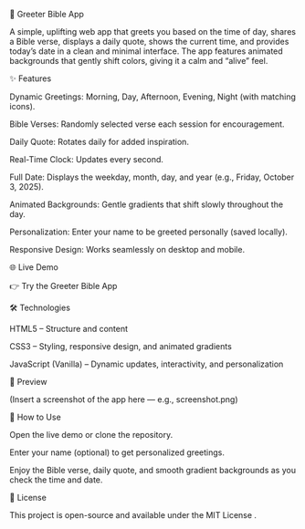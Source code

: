 📖 Greeter Bible App

A simple, uplifting web app that greets you based on the time of day, shares a Bible verse, displays a daily quote, shows the current time, and provides today’s date in a clean and minimal interface. The app features animated backgrounds that gently shift colors, giving it a calm and “alive” feel.

✨ Features

Dynamic Greetings: Morning, Day, Afternoon, Evening, Night (with matching icons).

Bible Verses: Randomly selected verse each session for encouragement.

Daily Quote: Rotates daily for added inspiration.

Real-Time Clock: Updates every second.

Full Date: Displays the weekday, month, day, and year (e.g., Friday, October 3, 2025).

Animated Backgrounds: Gentle gradients that shift slowly throughout the day.

Personalization: Enter your name to be greeted personally (saved locally).

Responsive Design: Works seamlessly on desktop and mobile.

🌐 Live Demo

👉 Try the Greeter Bible App

🛠️ Technologies

HTML5 – Structure and content

CSS3 – Styling, responsive design, and animated gradients

JavaScript (Vanilla) – Dynamic updates, interactivity, and personalization

📸 Preview

(Insert a screenshot of the app here — e.g., screenshot.png)

🚀 How to Use

Open the live demo
 or clone the repository.

Enter your name (optional) to get personalized greetings.

Enjoy the Bible verse, daily quote, and smooth gradient backgrounds as you check the time and date.

📝 License

This project is open-source and available under the MIT License
.
